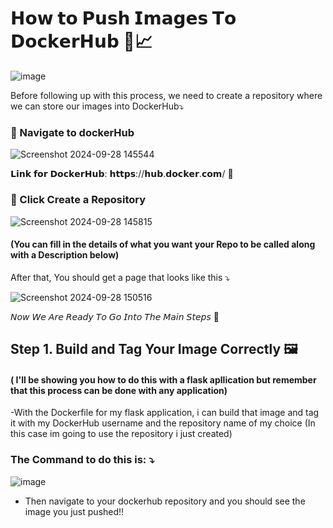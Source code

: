 # 𝗛𝗼𝘄 𝘁𝗼 𝗣𝘂𝘀𝗵 𝗜𝗺𝗮𝗴𝗲𝘀 𝗧𝗼 𝗗𝗼𝗰𝗸𝗲𝗿𝗛𝘂𝗯 🐳📈
![image](https://github.com/user-attachments/assets/caa96510-1739-421b-bd97-fdc4a23aee0b)

Before following up with this process, we need to create a repository where we can store our images into DockerHub⤵️

### 📌 Navigate to dockerHub
![Screenshot 2024-09-28 145544](https://github.com/user-attachments/assets/51b96686-b1cc-4aae-b168-1516a8c49db7)

𝗟𝗶𝗻𝗸 𝗳𝗼𝗿 𝗗𝗼𝗰𝗸𝗲𝗿𝗛𝘂𝗯:  𝗵𝘁𝘁𝗽𝘀://𝗵𝘂𝗯.𝗱𝗼𝗰𝗸𝗲𝗿.𝗰𝗼𝗺/ 👀 

### 📌 Click Create a Repository
![Screenshot 2024-09-28 145815](https://github.com/user-attachments/assets/62f49451-d813-4f5f-bf8c-1233a98fc555)

####  (You can fill in the details of what you want your Repo to be called along with a Description below)

After that, You should get a page that looks like this ⤵️

![Screenshot 2024-09-28 150516](https://github.com/user-attachments/assets/4ef1bde0-e770-472c-b195-61d9391d5356)

𝘕𝘰𝘸 𝘞𝘦 𝘈𝘳𝘦 𝘙𝘦𝘢𝘥𝘺 𝘛𝘰 𝘎𝘰 𝘐𝘯𝘵𝘰 𝘛𝘩𝘦 𝘔𝘢𝘪𝘯 𝘚𝘵𝘦𝘱𝘴 🚀

## Step 1. Build and Tag Your Image Correctly 🖼️
#### ( I'll be showing you how to do this with a flask apllication but remember that this process can be done with any application)

-With the Dockerfile for my flask application, i can build that image and tag it with my DockerHub username and the repository name of my choice (In this case im going to use the repository i just created)

### The Command to do this is: ⤵️
![image](https://github.com/user-attachments/assets/0e9cf99f-38ac-4c50-873a-6614c23b92bf)

- Then navigate to your dockerhub repository and you should see the image you just pushed!!

  




